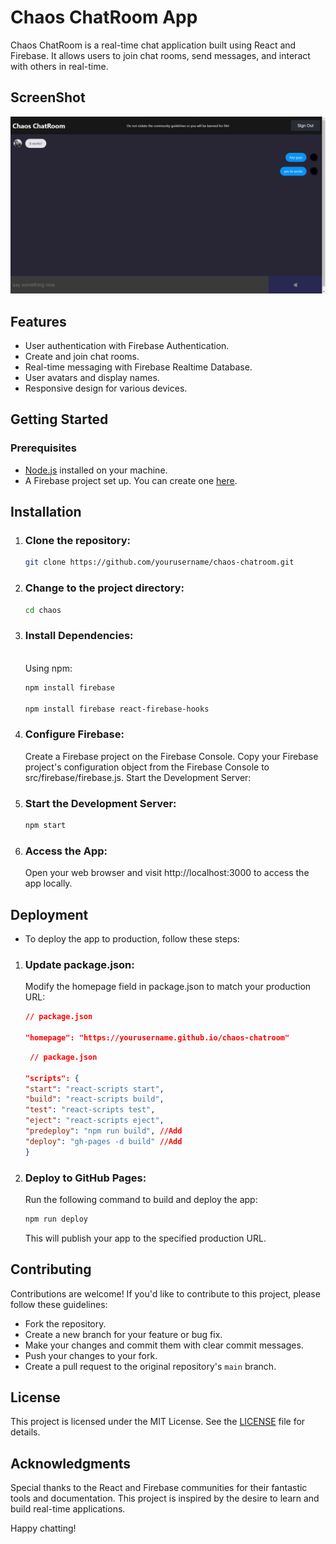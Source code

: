 # Chaos ChatRoom App

Chaos ChatRoom is a real-time chat application built using React and Firebase. It allows users to join chat rooms, send messages, and interact with others in real-time.

## ScreenShot

![Chaos ChatRoom App Screenshot](./screenshot/image.png)

## Features

- User authentication with Firebase Authentication.
- Create and join chat rooms.
- Real-time messaging with Firebase Realtime Database.
- User avatars and display names.
- Responsive design for various devices.

## Getting Started

### Prerequisites

- [Node.js](https://nodejs.org/) installed on your machine.
- A Firebase project set up. You can create one [here](https://console.firebase.google.com/).

## Installation

1. ###  Clone the repository:

   ```bash
   git clone https://github.com/yourusername/chaos-chatroom.git
    ```

2.  ### Change to the project directory:

    ```bash
    cd chaos
    ```
3.  ### Install Dependencies:
   
    <br> Using npm:
     ```bash
     npm install firebase

     npm install firebase react-firebase-hooks
     ```

4. ###  Configure Firebase:

    Create a Firebase project on the Firebase Console.
    Copy your Firebase project's configuration object from the Firebase Console to src/firebase/firebase.js.
    Start the Development Server:

5.  ### Start the Development Server:
  
    ```bash
    npm start
    ```
6.  ### Access the App:

    Open your web browser and visit http://localhost:3000 to access the app locally.


## Deployment

- To deploy the app to production, follow these steps:

1. ### Update package.json:

    Modify the homepage field in package.json to match your production URL:
    ```json
    // package.json

    "homepage": "https://yourusername.github.io/chaos-chatroom"
    ```
    ```json
     // package.json

    "scripts": {
    "start": "react-scripts start",
    "build": "react-scripts build",
    "test": "react-scripts test",
    "eject": "react-scripts eject",
    "predeploy": "npm run build", //Add
    "deploy": "gh-pages -d build" //Add
    }
    ```


2. ### Deploy to GitHub Pages:

    Run the following command to build and deploy the app:
    ```bash
    npm run deploy
    ```
    This will publish your app to the specified production URL.


## Contributing

 Contributions are welcome! If you'd like to contribute to this project, please follow these guidelines:

- Fork the repository.
- Create a new branch for your feature or bug fix.
- Make your changes and commit them with clear commit messages.
- Push your changes to your fork.
- Create a pull request to the original repository's `main` branch.


## License
This project is licensed under the MIT License. See the [LICENSE](LICENSE) file for details.


## Acknowledgments

Special thanks to the React and Firebase communities for their fantastic tools and documentation.
This project is inspired by the desire to learn and build real-time applications.

Happy chatting!